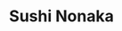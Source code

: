---
layout: place
title: "Sushi Nonaka"
permalink: /new-york/new-york/sushi-nonaka.html
stateAbbr: NY
stateName: New York
cityName: New York
place_id: ChIJU-oKKh1ZwokR9HVy197A8mM
photos:
  - name: >-
      places/ChIJU-oKKh1ZwokR9HVy197A8mM/photos/AeeoHcLkori6SjHWI_38SQSZX4Tx0KcljUgzxs2H9zLfui4xYieHy1PVAtxHYxukhaF9XvGmZV2SrWR4-fB5R9zuRZ5GK-70BWg4ZWYT9JyqLSCyiJkob1IXo6q45IlPWG49b9tfgtjCy11VJxczBlGKFIgKgegwgf4WpI3_KAvHTHt6yOPwoh9-v7gzLxXu46Df4Ri2yr91DbKYboCHLO7vjds9nHg6J1Q-zobypQtFUTiXGA59l9ZCan2sbLJVmErKOIwQUWZIGV1d7RWlJsxl4RU6eTVyqy3ZY07zdQWsAvIckw
    widthPx: 1250
    heightPx: 842
    authorAttributions:
      - displayName: Sushi Nonaka
        uri: https://maps.google.com/maps/contrib/100014473788237868843
        photoUri: >-
          https://lh3.googleusercontent.com/a-/ALV-UjXWKz5Wfs4ZKkQJDqsavbwTBpWAQcolX1davmrCkScKZGWii3s=s100-p-k-no-mo
    flagContentUri: >-
      https://www.google.com/local/imagery/report/?cb_client=maps_api_places.places_api&image_key=!1e10!2sAF1QipOmXeIf9iRQQsapwzWuzGA7Mb0V5uxJfXWAo3V_&hl=en-US
    googleMapsUri: >-
      https://www.google.com/maps/place//data=!3m4!1e2!3m2!1sAF1QipOmXeIf9iRQQsapwzWuzGA7Mb0V5uxJfXWAo3V_!2e10!4m2!3m1!1s0x89c2591d2a0aea53:0x63f2c0ded77275f4
  - name: >-
      places/ChIJU-oKKh1ZwokR9HVy197A8mM/photos/AeeoHcKEa3FiYjJ_KQAQ4m6QJCw5km0uqpcIFCo5h6ESdslfphdgTdmHrMuA4jlohx97nNsomOikgeVypBpGMuLL3yF_spaZ1-lk6NXMBW9bD0fOEBUbzw48q5lKt0BRcYGC1jUGseI7Lw6mv-XSzElamalRrA3x54JalBDV3mhXdFuW1fJhhIF9aCgXTyTdRi7R3O5tW11UKe3GTfwMruuQwTeIn60e7L07IHfm02Jw-ZPe4GCR8ZG0N2qwCQDD-Wk6Si3lM-qPE5Xq40Oi4-qXiuKEfgr-8sGWi5oG2OSQOIg1Jw
    widthPx: 2133
    heightPx: 1423
    authorAttributions:
      - displayName: Sushi Nonaka
        uri: https://maps.google.com/maps/contrib/100014473788237868843
        photoUri: >-
          https://lh3.googleusercontent.com/a-/ALV-UjXWKz5Wfs4ZKkQJDqsavbwTBpWAQcolX1davmrCkScKZGWii3s=s100-p-k-no-mo
    flagContentUri: >-
      https://www.google.com/local/imagery/report/?cb_client=maps_api_places.places_api&image_key=!1e10!2sAF1QipMwC8IZv3FKndUCsB_xoh1bEm1iDtqUulYTnEV_&hl=en-US
    googleMapsUri: >-
      https://www.google.com/maps/place//data=!3m4!1e2!3m2!1sAF1QipMwC8IZv3FKndUCsB_xoh1bEm1iDtqUulYTnEV_!2e10!4m2!3m1!1s0x89c2591d2a0aea53:0x63f2c0ded77275f4
  - name: >-
      places/ChIJU-oKKh1ZwokR9HVy197A8mM/photos/AeeoHcLIWK397y54kgZEEjSpevs5Nrt1G1gIFVtZywQuw0EVc2P6uLMwaPrw9s0BDu6e2HMQXxLvEOuaKOlAzD8WUHdMvqttBqziGbyyiRytsymyxqk9gt1edhEhwIBaXajNP2VgChgGUvVA0Ruqfbc4ry1cTx0obr3MXXIL70_EC0nnDgys7yy2l1atfoLZHx4UyAKdaotmooan5-i_F55fkovSG5fTGFi-qBlr52Bdr4InHOMLYjqtSNKt0Jn_zqn1qxC6jdL_iAklj2XCC-muubDWgN3XAPdbI97IYnKAaymlS2xPM0q2U-_KPvrlIHFh6DoDwZ21JHDTqQrCGMOBb3s4UxPhvFIgoLO7v23-Efc8xgKpXBMN7wNCd96BKReNAqe1Qk8nhSAZsJbtIS0VlSIBcHspnOgDPhqKa7lGJkfN0Q
    widthPx: 4032
    heightPx: 3024
    authorAttributions:
      - displayName: Sumit Kumar
        uri: https://maps.google.com/maps/contrib/107372912487772157290
        photoUri: >-
          https://lh3.googleusercontent.com/a-/ALV-UjVjfowaCPUpPdW0CiVCdbIth0Kgb6W4C4L8H1qvLCrwsSfp84HJ=s100-p-k-no-mo
    flagContentUri: >-
      https://www.google.com/local/imagery/report/?cb_client=maps_api_places.places_api&image_key=!1e10!2sCIHM0ogKEICAgIClr6S7Ig&hl=en-US
    googleMapsUri: >-
      https://www.google.com/maps/place//data=!3m4!1e2!3m2!1sCIHM0ogKEICAgIClr6S7Ig!2e10!4m2!3m1!1s0x89c2591d2a0aea53:0x63f2c0ded77275f4
  - name: >-
      places/ChIJU-oKKh1ZwokR9HVy197A8mM/photos/AeeoHcK6ptssZpMLZXPjhlFnh5En2ovoA5gJIKjjgR1mbbkBLwrt7tM8W2LGQe67WGAaVOF3dYFstANp6VTHO99CWBlhUMnCSP5N7Z87MHqtUhopU9Lda9nQiI37npvK4Iyv1oeF0TAvGBqS0MtByTqD3johB_YYmReJvIEKXG2hMo3HlbBTsOkj01_735Zs7BgZdiISnGu_4HNKKBNDn0GMpplqcZLHW107YjONhml3wy3ppKUEdF7un8uVNFS7XQRECTOagMFW4msWT9JBTvhP-iKJsDn28_Uex8kdf8MwZiZ95V9trwnCaBFgRZ-yXEnd6AwbCrY4gJsL8wwBZFAlRDzdW9NhhcPO5v6XimNy8cO-Ucrzss0fANHHnRuisOEhrh6AB2Rug2552JWzBHhEXC59mYKNV0SSDva4OH9PjHAqkoEz
    widthPx: 3024
    heightPx: 4032
    authorAttributions:
      - displayName: G R
        uri: https://maps.google.com/maps/contrib/112824912079186625306
        photoUri: >-
          https://lh3.googleusercontent.com/a/ACg8ocJLj0eW5pr0rLk-JvkXflTAylMMYnMQn6XBDX8QdNNPgKdqyg=s100-p-k-no-mo
    flagContentUri: >-
      https://www.google.com/local/imagery/report/?cb_client=maps_api_places.places_api&image_key=!1e10!2sCIHM0ogKEICAgID3scG0tgE&hl=en-US
    googleMapsUri: >-
      https://www.google.com/maps/place//data=!3m4!1e2!3m2!1sCIHM0ogKEICAgID3scG0tgE!2e10!4m2!3m1!1s0x89c2591d2a0aea53:0x63f2c0ded77275f4
  - name: >-
      places/ChIJU-oKKh1ZwokR9HVy197A8mM/photos/AeeoHcJ-fNV-0kkMsSwqXHwlFelgv6SILfWAo3xXy9vGTwFmN7NegEpgQwAYcUTgDuFW7cxUCRRkLJtVGdaKTixC3yRqF-XV7kEZkiLBIYboIGFTZbxEqstfv-K3Zhm39jOtHCK3L-gmnvW8KzFoRb4UF08Bs-s5p2JZOGpaqaqa9KUv5s0YmcX5fcgBrc18etY8QwrWCL4FZ_w17fBTIgXgjJ7KwaE2BtkDD2qcAruWppNQBXIEPXrXrmbPzNn260M9FHQP3_F8kk2w3q7mt1yGQbxsyIGO1lwze_2A75j3MrVpEuAN2VEpIb8HkOljokWzhwH5ElBf6q9rkPq3hMTJmbdoQnh8LTAdyZK6IQcPkWlUbi1xwJI1zefgUvtHShV6m77F9EBOwpXA45xbFV85rUXGf2uhqtX5kidjTRbOi6GsxW7v
    widthPx: 1564
    heightPx: 1564
    authorAttributions:
      - displayName: Andrew Kim
        uri: https://maps.google.com/maps/contrib/107534957892581547543
        photoUri: >-
          https://lh3.googleusercontent.com/a/ACg8ocLuOhIrtHHZUX7nL9ImrwdunZy_9VDElPzAJpoKAi69qs_uJg=s100-p-k-no-mo
    flagContentUri: >-
      https://www.google.com/local/imagery/report/?cb_client=maps_api_places.places_api&image_key=!1e10!2sCIHM0ogKEICAgIDjuI6KrgE&hl=en-US
    googleMapsUri: >-
      https://www.google.com/maps/place//data=!3m4!1e2!3m2!1sCIHM0ogKEICAgIDjuI6KrgE!2e10!4m2!3m1!1s0x89c2591d2a0aea53:0x63f2c0ded77275f4
  - name: >-
      places/ChIJU-oKKh1ZwokR9HVy197A8mM/photos/AeeoHcLGkyNYaV5adYyGNPGdvrr9Iibmw1tW6Bc4CcvbzdZL-Qy9Sgm_juccpNHivV3O5TYQJw4d6UF_NMhwtHEWkaCdh09dAm1OLqvn1J-JnoS99PVwRjjCAfAJ1Ype_7EZpWaXYMODXMGpu60rrLA-3D0sqz9xgkLqLfBp7xuccxJr_14QNbaC3GtTD1pnabWsG5qEFBQBoBky3axHr6fS_hJ2w2oF3pDXci1xhO6oGeVbA2E6ohUi2vilTNFoYYUABY6d6XvZbe_1yXohZrgBd86uFD164Xh8Pf8YfOuC9gflVNv8VBzRFK0Xq-g47qsxrpmfAEx8pG3rEeb7DoLNdetVW1PxsheNJyvssx400mpgaWb_ga_Cq-Fza_6hjgfmE81UfO-SjxDgPZfiF0RHP6E2MOqVmCZUYVqUkFIzWgcEIg
    widthPx: 3445
    heightPx: 2584
    authorAttributions:
      - displayName: J W John
        uri: https://maps.google.com/maps/contrib/110270728314844364783
        photoUri: >-
          https://lh3.googleusercontent.com/a-/ALV-UjUigc9fERagqbcnOTnsURwUzDuiBQUqYYZ-dH5fmKCsWBZHutTT=s100-p-k-no-mo
    flagContentUri: >-
      https://www.google.com/local/imagery/report/?cb_client=maps_api_places.places_api&image_key=!1e10!2sCIHM0ogKEICAgIChzMjHQA&hl=en-US
    googleMapsUri: >-
      https://www.google.com/maps/place//data=!3m4!1e2!3m2!1sCIHM0ogKEICAgIChzMjHQA!2e10!4m2!3m1!1s0x89c2591d2a0aea53:0x63f2c0ded77275f4
  - name: >-
      places/ChIJU-oKKh1ZwokR9HVy197A8mM/photos/AeeoHcIVCYoce5_XLCBBuHK-Sn0Lqnnd2DY0Q3K5ednCQxpnfz0pqZXLs99ihxB9xuhaqrPFiL54WFS_Kyp2gPGJH001L_GCSAlqYtSKO1al8k1S7cV_KOJLVFUBLwdl5vmFLSHhPtj_rmWldntgS71s34ZHBOaCpP4ZRPoScvdiskdoLfuAcBVBSkgDHWrDETM_UErx6qrTVFcYi-Al5qmbQVaCrckIhf0F5AD-dDffQobQaCgmxBVAXGNbnoZlnc-j_Jzl4fCW6diT7vgePeX0arx_YMYnqPp6OXQAhizT3on5T1E29tMYqU_dUFUomOrb33CkSP47LNwZaAxoize6M7qk7NX8KmbtmB37opdCUuWw3fcofppl_BPUwRgaBTeTxWazyiKvRew_NYaOQP67d-196qgolxPSHy2fPOtUSByU2g
    widthPx: 3600
    heightPx: 4800
    authorAttributions:
      - displayName: Paul Aquino
        uri: https://maps.google.com/maps/contrib/100539266434877394050
        photoUri: >-
          https://lh3.googleusercontent.com/a/ACg8ocKZrpzo2NiqqfZIZo7CP-8xRPWWi7-DPIXQ20kELO_BiQZEBA=s100-p-k-no-mo
    flagContentUri: >-
      https://www.google.com/local/imagery/report/?cb_client=maps_api_places.places_api&image_key=!1e10!2sCIHM0ogKEICAgIDbg4HZVw&hl=en-US
    googleMapsUri: >-
      https://www.google.com/maps/place//data=!3m4!1e2!3m2!1sCIHM0ogKEICAgIDbg4HZVw!2e10!4m2!3m1!1s0x89c2591d2a0aea53:0x63f2c0ded77275f4
  - name: >-
      places/ChIJU-oKKh1ZwokR9HVy197A8mM/photos/AeeoHcLzOVc398w2-4Ero6XHn3M3PSidIqEyBWNsuaNe0iAahTV5cSnjt7-N9UVuC177OHYHKb_86R0Q5pPf3oUpTFQTey3hjUUfkCZkAvMRM3Rj3p6zMXdaFC_h1zNEIc69PI8lY-X5QhPK0wsB-cJQx0h98CYDhCEvUdwG8JtgGQwaDYoM2mYUaxprY6LCxqg4gispqwPK9JtwdXYQu0k-N6d_MU-Svu7z7y-Zz5AP1KA5GJ2xGLFrK6tMbTJspUd9EwNPwHCIfGhMGMIdXvljPogAZERsCGjvXhJshO3EP0mupfMLTlSBUH3y1Hp-oW582Y3J2YyXHVaLof1SOTnvK_Lm_I8ElL3E1V2KbF0oJkcz9Fzpy2wT84GBqOIAqPIs-i6p2iTrV5MpW9EGJ2R2URArdQdCn7jUImmV4E8uNiXHZGE
    widthPx: 4032
    heightPx: 3024
    authorAttributions:
      - displayName: Sumit Kumar
        uri: https://maps.google.com/maps/contrib/107372912487772157290
        photoUri: >-
          https://lh3.googleusercontent.com/a-/ALV-UjVjfowaCPUpPdW0CiVCdbIth0Kgb6W4C4L8H1qvLCrwsSfp84HJ=s100-p-k-no-mo
    flagContentUri: >-
      https://www.google.com/local/imagery/report/?cb_client=maps_api_places.places_api&image_key=!1e10!2sCIHM0ogKEICAgIClr6S7vAE&hl=en-US
    googleMapsUri: >-
      https://www.google.com/maps/place//data=!3m4!1e2!3m2!1sCIHM0ogKEICAgIClr6S7vAE!2e10!4m2!3m1!1s0x89c2591d2a0aea53:0x63f2c0ded77275f4
  - name: >-
      places/ChIJU-oKKh1ZwokR9HVy197A8mM/photos/AeeoHcIkIDm3EowE-jddfqwImic1R7U8plNfTwC4J4fnC4knJKf9dkPZx9kuj_btT5xwXr41yxcK8KlFeA38k7wTGfrQIZqxD_j3SFKzBYlRcc4_pnOol4uBZ5RN2fM1exfYrH9yN2f4gOAWenw4ztuGo23eAD-O-sdcFudy1q_TtO9HmJMKNyVdYMbybyOMDjmyGnoFW6olan5JYIQIa52OdzpySijOajpZWFYj6m_wlxVXeordVDW5ZyypN7nUrYULXdMpmLBe3dXfoXA6D4CnG32jKTiTDGOdtBp0btG7M7E8c4W2AKaTl_sqOJKP_RBnZ4KUo5Fc1iABnDM05bHhCwC0ZZvLNeYKeVKXKrYiYcJl2PXkE1V3cGytddnyUDjDdkErUU0_w_icyLM6u8G3jRBmRUIq5tZAanXVCyb3S02sdHo
    widthPx: 4032
    heightPx: 2268
    authorAttributions:
      - displayName: Kei Izawa
        uri: https://maps.google.com/maps/contrib/110548003985063500144
        photoUri: >-
          https://lh3.googleusercontent.com/a-/ALV-UjUbBZ7Hlhb8AL7DYC129aC9bQLzWsn8UFABXxtBm9HxtqemgrG-Rw=s100-p-k-no-mo
    flagContentUri: >-
      https://www.google.com/local/imagery/report/?cb_client=maps_api_places.places_api&image_key=!1e10!2sCIHM0ogKEICAgICm65rZ5QE&hl=en-US
    googleMapsUri: >-
      https://www.google.com/maps/place//data=!3m4!1e2!3m2!1sCIHM0ogKEICAgICm65rZ5QE!2e10!4m2!3m1!1s0x89c2591d2a0aea53:0x63f2c0ded77275f4
  - name: >-
      places/ChIJU-oKKh1ZwokR9HVy197A8mM/photos/AeeoHcKuMAuE2PevAKPuNhO2Wp_QwPxuVu9LpB8-UqOEIiPvrGZzujhihOddeTk1g3DOgc9DbkJDUjsfYa7ohU0DLnEqoC_5q_ukNzFVjq0yO8fXOYVEXW5en1HjdZFPdNev6tSW39edp5-wjTxP6eVTU481EBPK03dZtFkrUZALfh4izR7eMzNtmmwVq1tZu42Iliz-7FK7OStTe7dPabVn_XGmO3aSHQnDu_F8_bXVJfwQDY71IEBRIra-k2BHV2H_2nEAFHKrPKZxoNW5-ASed8cmJPCpds15SSSi12fvDJQ21lVmUHC6mW4_hpPzxWlmNEN8g31ORyW9lRznjLJ466OTImx5IoDocZKjT7dsN1UE0AZIQ2DmnjnOa4A8fIpMWUPJr9TuyW12EAcPKnLRxUQG-nrH9F2BW-nr6Ym-bKwHo4TP
    widthPx: 4032
    heightPx: 3024
    authorAttributions:
      - displayName: Sumit Kumar
        uri: https://maps.google.com/maps/contrib/107372912487772157290
        photoUri: >-
          https://lh3.googleusercontent.com/a-/ALV-UjVjfowaCPUpPdW0CiVCdbIth0Kgb6W4C4L8H1qvLCrwsSfp84HJ=s100-p-k-no-mo
    flagContentUri: >-
      https://www.google.com/local/imagery/report/?cb_client=maps_api_places.places_api&image_key=!1e10!2sCIHM0ogKEICAgIClr6S7kgE&hl=en-US
    googleMapsUri: >-
      https://www.google.com/maps/place//data=!3m4!1e2!3m2!1sCIHM0ogKEICAgIClr6S7kgE!2e10!4m2!3m1!1s0x89c2591d2a0aea53:0x63f2c0ded77275f4
address: 410 Amsterdam Ave, New York, NY 10024, USA
street: 410 Amsterdam Ave
city: New York
state: NY
zip: '10024'
country: USA
neighborhood: null
latitude: '40.783524'
longitude: '-73.978273'
accessibility_options:
  wheelchairAccessibleParking: false
  wheelchairAccessibleRestroom: true
  wheelchairAccessibleSeating: true
business_status: OPERATIONAL
name: Sushi Nonaka
google_maps_links:
  directionsUri: >-
    https://www.google.com/maps/dir//''/data=!4m7!4m6!1m1!4e2!1m2!1m1!1s0x89c2591d2a0aea53:0x63f2c0ded77275f4!3e0
  placeUri: https://maps.google.com/?cid=7202030817448719860
  writeAReviewUri: >-
    https://www.google.com/maps/place//data=!4m3!3m2!1s0x89c2591d2a0aea53:0x63f2c0ded77275f4!12e1
  reviewsUri: >-
    https://www.google.com/maps/place//data=!4m4!3m3!1s0x89c2591d2a0aea53:0x63f2c0ded77275f4!9m1!1b1
  photosUri: >-
    https://www.google.com/maps/place//data=!4m3!3m2!1s0x89c2591d2a0aea53:0x63f2c0ded77275f4!10e5
primary_type: Sushi Restaurant
opening_hours:
  regular: null
  current: null
secondary_opening_hours:
  regular:
    weekdayDescriptions: null
    type: null
  current:
    weekdayDescriptions: null
    type: null
phone: (646) 454-0226
price_level: null
price_range: $100 &ndash; & up
rating: '4.7'
rating_count: 317
website: http://www.sushinonaka.com/
description: >-
  Sushi & small plates are served at this warm, narrow Japanese eatery offering
  outdoor seating.
reviews:
  - name: >-
      places/ChIJU-oKKh1ZwokR9HVy197A8mM/reviews/ChZDSUhNMG9nS0VJQ0FnTURJenVHSlp3EAE
    relativePublishTimeDescription: in the last week
    rating: 5
    text:
      text: >-
        OMG can’t believe they are closed forever (and that I never reviewed
        them)!


        We started eating here during the pandemic (they opened right
        beforehand). The best sushi takeout we had ever had.


        Finally going in person was sensational. What a wonderful sushi omakase
        experience . The chefs were all very talented, personable and always
        worked hard to make sure every meal was special.


        Two pieces we will always remember (and miss).


        1) Their amazingly tender smoked king salmon was one of the best pieces
        of sushi I’ve ever had. Was lucky enough to have it 6-7x!


        2) The tuna tartare with mountain yam. Wow!


        My whole family will miss Nonaka. Wishing the chefs/hostess/owner all
        the best!! And deepest gratitude for many memorable experiences…
      languageCode: en
    originalText:
      text: >-
        OMG can’t believe they are closed forever (and that I never reviewed
        them)!


        We started eating here during the pandemic (they opened right
        beforehand). The best sushi takeout we had ever had.


        Finally going in person was sensational. What a wonderful sushi omakase
        experience . The chefs were all very talented, personable and always
        worked hard to make sure every meal was special.


        Two pieces we will always remember (and miss).


        1) Their amazingly tender smoked king salmon was one of the best pieces
        of sushi I’ve ever had. Was lucky enough to have it 6-7x!


        2) The tuna tartare with mountain yam. Wow!


        My whole family will miss Nonaka. Wishing the chefs/hostess/owner all
        the best!! And deepest gratitude for many memorable experiences…
      languageCode: en
    authorAttribution:
      displayName: Hiren Patel
      uri: https://www.google.com/maps/contrib/108955828792371342022/reviews
      photoUri: >-
        https://lh3.googleusercontent.com/a/ACg8ocLBp_K7nepYnefwlTtVjNYwNkf3WrLv75EiaP-CiSkiLg5aOg=s128-c0x00000000-cc-rp-mo-ba4
    publishTime: '2025-04-09T21:39:33.687127Z'
    flagContentUri: >-
      https://www.google.com/local/review/rap/report?postId=ChZDSUhNMG9nS0VJQ0FnTURJenVHSlp3EAE&d=17924085&t=1
    googleMapsUri: >-
      https://www.google.com/maps/reviews/data=!4m6!14m5!1m4!2m3!1sChZDSUhNMG9nS0VJQ0FnTURJenVHSlp3EAE!2m1!1s0x89c2591d2a0aea53:0x63f2c0ded77275f4
  - name: >-
      places/ChIJU-oKKh1ZwokR9HVy197A8mM/reviews/ChZDSUhNMG9nS0VJQ0FnSUQzcDhfMlFBEAE
    relativePublishTimeDescription: 4 months ago
    rating: 5
    text:
      text: >-
        Food was so absolutely delicious and beautifully presented that we never
        thought about taking pics! You’ve got to see and taste for yourself!
        Amazing sushi. Braised burdock root is worth a try, earthy flavor and so
        good for us. I ordered the 8 piece set, I’d do it again. Others in our
        party ordered Tempura and then individual pieces. Moo-chi was a perfect
        ending.

        Atmosphere was cozy and crisp. I felt like I was in Japan.
      languageCode: en
    originalText:
      text: >-
        Food was so absolutely delicious and beautifully presented that we never
        thought about taking pics! You’ve got to see and taste for yourself!
        Amazing sushi. Braised burdock root is worth a try, earthy flavor and so
        good for us. I ordered the 8 piece set, I’d do it again. Others in our
        party ordered Tempura and then individual pieces. Moo-chi was a perfect
        ending.

        Atmosphere was cozy and crisp. I felt like I was in Japan.
      languageCode: en
    authorAttribution:
      displayName: Theresa Kusak-Smith
      uri: https://www.google.com/maps/contrib/117073676756626328396/reviews
      photoUri: >-
        https://lh3.googleusercontent.com/a-/ALV-UjV1OSGnosEw7fGw-cBPEV6AjxtrGXeiAhkeDzwA34iacNfMEvWu=s128-c0x00000000-cc-rp-mo-ba4
    publishTime: '2024-11-19T16:47:22.502814Z'
    flagContentUri: >-
      https://www.google.com/local/review/rap/report?postId=ChZDSUhNMG9nS0VJQ0FnSUQzcDhfMlFBEAE&d=17924085&t=1
    googleMapsUri: >-
      https://www.google.com/maps/reviews/data=!4m6!14m5!1m4!2m3!1sChZDSUhNMG9nS0VJQ0FnSUQzcDhfMlFBEAE!2m1!1s0x89c2591d2a0aea53:0x63f2c0ded77275f4
  - name: >-
      places/ChIJU-oKKh1ZwokR9HVy197A8mM/reviews/ChZDSUhNMG9nS0VJQ0FnSURfOEszbEhREAE
    relativePublishTimeDescription: 2 months ago
    rating: 5
    text:
      text: >-
        This is one of the best sushi spots in NYC. They have both omakase and a
        la carte menus, but the sushi counter is for omakase only.


        Previously, there was no sign outside and it was a bit hard to find.
        Now, the restaurant name is displayed outside so you can easily find it
        on Amsterdam Ave.

        When you enter, inside is a Korean restaurant called Boka, which I’ve
        never seen very busy. Sushi Nonaka is on the lower level, with a clean,
        warm atmosphere and also has lovely outdoor dining in the warmer months.


        I came with my boyfriend last night for dinner and tried the omakase for
        the first time. We hadn’t come specifically for omakase, but wanted to
        dine at the counter.


        The Omakase Sushi ($110+) comes with starters, 9 pieces of sushi, a hand
        roll and miso soup. The portions are on the smaller side, but it was
        absolutely delicious. The sushi here, you eat with your hands, but
        because they are on the smaller side, they are easy to eat.


        My favorite was the uni (from Hokkaido) by far. The chef put a generous
        portion of uni on the rice and it was just mouthwatering. Other
        highlights for me were the fatty tuna (chu toro) and tuna taku (toro
        taku) handroll. Everything tasted very fresh.


        The only thing I didn’t love was that some of seasoning or toppings they
        added to the fish were “Americanized” and a bit overpowering—I
        personally prefer very simple, so I can enjoy the flavors of the fish.


        Nevertheless, Sushi Nonaka is a fabulous place for a nice sushi dinner
        and I look forward to dining again soon.
      languageCode: en
    originalText:
      text: >-
        This is one of the best sushi spots in NYC. They have both omakase and a
        la carte menus, but the sushi counter is for omakase only.


        Previously, there was no sign outside and it was a bit hard to find.
        Now, the restaurant name is displayed outside so you can easily find it
        on Amsterdam Ave.

        When you enter, inside is a Korean restaurant called Boka, which I’ve
        never seen very busy. Sushi Nonaka is on the lower level, with a clean,
        warm atmosphere and also has lovely outdoor dining in the warmer months.


        I came with my boyfriend last night for dinner and tried the omakase for
        the first time. We hadn’t come specifically for omakase, but wanted to
        dine at the counter.


        The Omakase Sushi ($110+) comes with starters, 9 pieces of sushi, a hand
        roll and miso soup. The portions are on the smaller side, but it was
        absolutely delicious. The sushi here, you eat with your hands, but
        because they are on the smaller side, they are easy to eat.


        My favorite was the uni (from Hokkaido) by far. The chef put a generous
        portion of uni on the rice and it was just mouthwatering. Other
        highlights for me were the fatty tuna (chu toro) and tuna taku (toro
        taku) handroll. Everything tasted very fresh.


        The only thing I didn’t love was that some of seasoning or toppings they
        added to the fish were “Americanized” and a bit overpowering—I
        personally prefer very simple, so I can enjoy the flavors of the fish.


        Nevertheless, Sushi Nonaka is a fabulous place for a nice sushi dinner
        and I look forward to dining again soon.
      languageCode: en
    authorAttribution:
      displayName: Sawako Y
      uri: https://www.google.com/maps/contrib/115775930419410741583/reviews
      photoUri: >-
        https://lh3.googleusercontent.com/a/ACg8ocKYwYGmm9AJ8bBxf7sHfUIAA-Ps1H6jhsQuf9RJOLMdGhdmdw=s128-c0x00000000-cc-rp-mo-ba5
    publishTime: '2025-01-21T01:23:21.909445Z'
    flagContentUri: >-
      https://www.google.com/local/review/rap/report?postId=ChZDSUhNMG9nS0VJQ0FnSURfOEszbEhREAE&d=17924085&t=1
    googleMapsUri: >-
      https://www.google.com/maps/reviews/data=!4m6!14m5!1m4!2m3!1sChZDSUhNMG9nS0VJQ0FnSURfOEszbEhREAE!2m1!1s0x89c2591d2a0aea53:0x63f2c0ded77275f4
  - name: >-
      places/ChIJU-oKKh1ZwokR9HVy197A8mM/reviews/ChdDSUhNMG9nS0VJQ0FnSURmdFBXendBRRAB
    relativePublishTimeDescription: 3 months ago
    rating: 5
    text:
      text: >-
        When you walk into Sushi Nonaka you can’t believe you are on Amsterdam
        Ave on the UWS. It is a beautiful boutique restaurant with a private
        garden serving the freshest fish prepared just like the most exclusive
        restaurants in Japan. You can’t believe the quality and every detail
        they have thought of (including blankets for the outside seating area).
        We never miss going to Nonaka when we go to NYC. Thank you for the warm
        hospitality and treating your guests like VIPs  without breaking the
        bank, too.
      languageCode: en
    originalText:
      text: >-
        When you walk into Sushi Nonaka you can’t believe you are on Amsterdam
        Ave on the UWS. It is a beautiful boutique restaurant with a private
        garden serving the freshest fish prepared just like the most exclusive
        restaurants in Japan. You can’t believe the quality and every detail
        they have thought of (including blankets for the outside seating area).
        We never miss going to Nonaka when we go to NYC. Thank you for the warm
        hospitality and treating your guests like VIPs  without breaking the
        bank, too.
      languageCode: en
    authorAttribution:
      displayName: Joy Boatwright
      uri: https://www.google.com/maps/contrib/117723748414735951381/reviews
      photoUri: >-
        https://lh3.googleusercontent.com/a-/ALV-UjUX4D6FAvV7j4WAfRSN3z1cge4eANqRXG2B9fijUSTH7ONkULmT=s128-c0x00000000-cc-rp-mo
    publishTime: '2025-01-04T07:11:53.073109Z'
    flagContentUri: >-
      https://www.google.com/local/review/rap/report?postId=ChdDSUhNMG9nS0VJQ0FnSURmdFBXendBRRAB&d=17924085&t=1
    googleMapsUri: >-
      https://www.google.com/maps/reviews/data=!4m6!14m5!1m4!2m3!1sChdDSUhNMG9nS0VJQ0FnSURmdFBXendBRRAB!2m1!1s0x89c2591d2a0aea53:0x63f2c0ded77275f4
  - name: >-
      places/ChIJU-oKKh1ZwokR9HVy197A8mM/reviews/ChdDSUhNMG9nS0VJQ0FnTURneXRuNzF3RRAB
    relativePublishTimeDescription: a month ago
    rating: 2
    text:
      text: >-
        As an upfront disclaimer, this review is not about the sushi/omakase
        experience here.


        My friend and I came by to try their weekday lunch special recently - we
        both ordered the pork katsu lunch box. Despite there not being anyone
        else in the restaurant at the time, it took quite a while for us to get
        our food :(


        Overall, the meal was passable -- there weren't any glaring problems,
        but I felt that the quality was a bit lacking and that holistically, the
        composition of the bento was sloppily haphazard.


        The katsu tasted fine -- a little bit less tender/hard to chew than I
        expected -- and I did quite like the potato salad. The other components
        were all.. fine? ish? but rather disjointed. Everything felt pretty
        random and in particular the sprinkling of scrambled egg on the rice was
        definitely the strangest part to me -- it had very little flavour by
        itself and didn't really contribute to the rice, either.


        The price point was pretty good, but only after leaving did we notice
        that we were each charged $1 more than the listed price on the menu :(
        Obviously not a big amount but the lack of attention to detail seems to
        have been a recurring theme here, so it still feels a bit bad.


        I probably wouldn't come back for their lunch menu in the future, but it
        does seem from other reviews that the sushi seems to be a better choice
      languageCode: en
    originalText:
      text: >-
        As an upfront disclaimer, this review is not about the sushi/omakase
        experience here.


        My friend and I came by to try their weekday lunch special recently - we
        both ordered the pork katsu lunch box. Despite there not being anyone
        else in the restaurant at the time, it took quite a while for us to get
        our food :(


        Overall, the meal was passable -- there weren't any glaring problems,
        but I felt that the quality was a bit lacking and that holistically, the
        composition of the bento was sloppily haphazard.


        The katsu tasted fine -- a little bit less tender/hard to chew than I
        expected -- and I did quite like the potato salad. The other components
        were all.. fine? ish? but rather disjointed. Everything felt pretty
        random and in particular the sprinkling of scrambled egg on the rice was
        definitely the strangest part to me -- it had very little flavour by
        itself and didn't really contribute to the rice, either.


        The price point was pretty good, but only after leaving did we notice
        that we were each charged $1 more than the listed price on the menu :(
        Obviously not a big amount but the lack of attention to detail seems to
        have been a recurring theme here, so it still feels a bit bad.


        I probably wouldn't come back for their lunch menu in the future, but it
        does seem from other reviews that the sushi seems to be a better choice
      languageCode: en
    authorAttribution:
      displayName: Matthew Ho
      uri: https://www.google.com/maps/contrib/109944309096907120608/reviews
      photoUri: >-
        https://lh3.googleusercontent.com/a/ACg8ocKuhZR4zIlUmumum1nbqMtve-QySmrlIBqCMh3eVCzyj0mRfg=s128-c0x00000000-cc-rp-mo-ba3
    publishTime: '2025-02-24T01:40:42.645362Z'
    flagContentUri: >-
      https://www.google.com/local/review/rap/report?postId=ChdDSUhNMG9nS0VJQ0FnTURneXRuNzF3RRAB&d=17924085&t=1
    googleMapsUri: >-
      https://www.google.com/maps/reviews/data=!4m6!14m5!1m4!2m3!1sChdDSUhNMG9nS0VJQ0FnTURneXRuNzF3RRAB!2m1!1s0x89c2591d2a0aea53:0x63f2c0ded77275f4
parking_options:
  paidStreetParking: true
payment_options:
  acceptsCreditCards: true
  acceptsDebitCards: true
  acceptsCashOnly: false
  acceptsNfc: true
allow_dogs: null
curbside_pickup: null
delivery: true
dine_in: true
good_for_children: null
good_for_groups: null
good_for_sports: false
live_music: false
menu_for_children: false
outdoor_seating: true
reservable: true
restroom: true
serves_beer: true
serves_breakfast: null
serves_brunch: true
serves_cocktails: true
serves_coffee: null
serves_dinner: true
serves_dessert: true
serves_lunch: true
serves_vegetarian_food: null
serves_wine: true
takeout: true

---